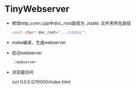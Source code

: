 # TinyWebserver

* 修改http_conn.cpp中doc_root路径为 ./static 文件夹所在路径

    ```C++
    const char* doc_root=".../static";
    ```

* make编译，生成webserver

* 启动webserver

    ```C++
    ./webserver 
    ```

* 浏览器访问
  
  /url 0.0.0.0/10000/index.html
